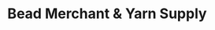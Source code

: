 ---
title: "Bead Merchant & Yarn Supply"
url: /grants-pass/bead-merchant-und-yarn-supply/
shop: Allgemein
---